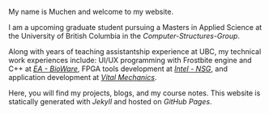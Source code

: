 
My name is Muchen and welcome to my website.

I am a upcoming graduate student pursuing a Masters in Applied Science at the University of British Columbia in the *Computer-Structures-Group*. 

Along with years of teaching assistantship experience at UBC, my technical work experiences include: UI/UX programming with Frostbite engine and C++ at *[EA - BioWare](https://www.bioware.com)*, FPGA tools development at *[Intel - NSG](https://www.intel.ca/content/www/ca/en/homepage.html)*, and application development at *[Vital Mechanics](https://www.vitalmechanics.com)*.

Here, you will find my projects, blogs, and my course notes. This website is statically generated with *Jekyll* and hosted on *GitHub Pages*.